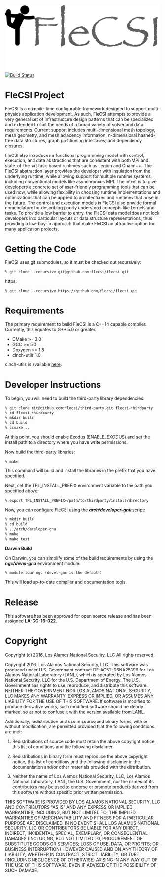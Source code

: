 ![logo](config/flecsi.png)
[![Build Status](https://travis-ci.org/losalamos/flecsi.svg?branch=master)](https://travis-ci.org/losalamos/flecsi)

# FleCSI Project

FleCSI is a compile-time configurable framework designed to support
multi-physics application development.  As such, FleCSI attempts to
provide a very general set of infrastructure design patterns that can be
specialized and extended to suit the needs of a broad variety of solver
and data requirements.  Current support includes multi-dimensional mesh
topology, mesh geometry, and mesh adjacency information, n-dimensional
hashed-tree data structures, graph partitioning interfaces, and
dependency closures.

FleCSI also introduces a functional programming model with control,
execution, and data abstractions that are consistent with both MPI and
state-of-the-art task-based runtimes such as Legion and Charm++.  The
FleCSI abstraction layer provides the developer with insulation from the
underlying runtime, while allowing support for multiple runtime systems,
including conventional models like asynchronous MPI.  The intent is to
give developers a concrete set of user-friendly programming tools that
can be used now, while allowing flexibility in choosing runtime
implementations and optimizations that can be applied to architectures
and runtimes that arise in the future.  The control and execution models
in FleCSI also provide formal nomenclature for
describing poorly understood concepts like kernels and tasks.  To
provide a low barrier to entry, the FleCSI data model does not lock
developers into particular layouts or data structure representations,
thus providing a low-buy-in approach that make FleCSI an attractive
option for many application projects.

# Getting the Code

FleCSI uses git submodules, so it must be checked out recursively:

    % git clone --recursive git@github.com:flecsi/flecsi.git

https:  

    % git clone --recursive https://github.com/flecsi/flecsi.git

# Requirements

The primary requirement to build FleCSI is a C++14 capable compiler.
Currently, this equates to G++ 5.0 or greater.

* CMake >= 3.0
* GCC >= 5.0
* Doxygen >= 1.8
* cinch-utils 1.0

cinch-utils is available [here](https://github.com/losalamos/cinch-utils).

# Developer Instructions

To begin, you will need to build the third-party library dependencies:

    % git clone git@github.com:flecsi/third-party.git flecsi-thirdparty
    % cd flecsi-thirdparty
    % mkdir build
    % cd build
    % ccmake ..

At this point, you should enable Exodus (ENABLE\_EXODUS) and set the install
path to a directory where you have write permissions.

Now build the third-party libraries:

    % make

This command will build and install the libraries in the prefix that
you have specified.

Next, set the TPL\_INSTALL\_PREFIX environment variable to the path you
specified above:

    % export TPL_INSTALL_PREFIX=/path/to/thirdparty/install/directory

Now, you can configure FleCSI using the ***arch/developer-gnu*** script:

    % mkdir build
    % cd build
    % ../arch/developer-gnu
    % make
    % make test

**Darwin Build**

On Darwin, you can simplify some of the build requirements by using the
***ngc/devel-gnu*** environment module:

    % module load ngc (devel-gnu is the default)

This will load up-to-date compiler and documentation tools.

# Release

This software has been approved for open source release and has
been assigned **LA-CC-16-022**.

# Copyright

Copyright (c) 2016, Los Alamos National Security, LLC
All rights reserved.

Copyright 2016. Los Alamos National Security, LLC. This software was produced under U.S. Government contract DE-AC52-06NA25396 for Los Alamos National Laboratory (LANL), which is operated by Los Alamos National Security, LLC for the U.S. Department of Energy. The U.S. Government has rights to use, reproduce, and distribute this software.  NEITHER THE GOVERNMENT NOR LOS ALAMOS NATIONAL SECURITY, LLC MAKES ANY WARRANTY, EXPRESS OR IMPLIED, OR ASSUMES ANY LIABILITY FOR THE USE OF THIS SOFTWARE.  If software is modified to produce derivative works, such modified software should be clearly marked, so as not to confuse it with the version available from LANL.
 
Additionally, redistribution and use in source and binary forms, with or without modification, are permitted provided that the following conditions are met:  

1. Redistributions of source code must retain the above copyright notice, this list of conditions and the following disclaimer.

2. Redistributions in binary form must reproduce the above copyright notice, this list of conditions and the following disclaimer in the documentation and/or other materials provided with the distribution.

3. Neither the name of Los Alamos National Security, LLC, Los Alamos National Laboratory, LANL, the U.S. Government, nor the names of its contributors may be used to endorse or promote products derived from this software without specific prior written permission.

THIS SOFTWARE IS PROVIDED BY LOS ALAMOS NATIONAL SECURITY, LLC AND CONTRIBUTORS "AS IS" AND ANY EXPRESS OR IMPLIED WARRANTIES, INCLUDING, BUT NOT LIMITED TO, THE IMPLIED WARRANTIES OF MERCHANTABILITY AND FITNESS FOR A PARTICULAR PURPOSE ARE DISCLAIMED. IN NO EVENT SHALL LOS ALAMOS NATIONAL SECURITY, LLC OR CONTRIBUTORS BE LIABLE FOR ANY DIRECT, INDIRECT, INCIDENTAL, SPECIAL, EXEMPLARY, OR CONSEQUENTIAL DAMAGES (INCLUDING, BUT NOT LIMITED TO, PROCUREMENT OF SUBSTITUTE GOODS OR SERVICES; LOSS OF USE, DATA, OR PROFITS; OR BUSINESS INTERRUPTION) HOWEVER CAUSED AND ON ANY THEORY OF LIABILITY, WHETHER IN CONTRACT, STRICT LIABILITY, OR TORT (INCLUDING NEGLIGENCE OR OTHERWISE) ARISING IN ANY WAY OUT OF THE USE OF THIS SOFTWARE, EVEN IF ADVISED OF THE POSSIBILITY OF SUCH DAMAGE.

<!-- vim: set tabstop=4 shiftwidth=4 expandtab : -->
